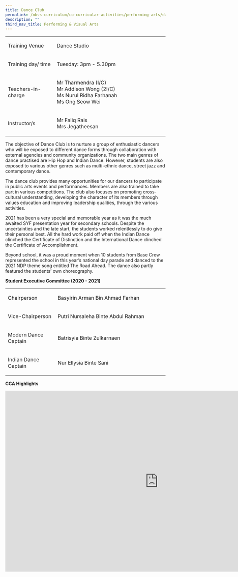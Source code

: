 ```yaml
---
title: Dance Club
permalink: /nbss-curriculum/co-curricular-activities/performing-arts/dance-club
description: ""
third_nav_title: Performing & Visual Arts
---
```

<table width="0">
<tbody>
<tr>
<td width="161">
<p>Training Venue</p>
</td>
<td width="441">
<p>Dance Studio</p>
</td>
</tr>
<tr>
<td width="161">
<p>Training day/ time</p>
</td>
<td width="441">
<p>Tuesday: 3pm - 5.30pm</p>
</td>
</tr>
<tr>
<td width="161">
<p>Teachers-in-charge</p>
</td>
<td width="441">
<p>Mr Tharmendra (I/C)<br />Mr Addison Wong (2I/C)<br />Ms Nurul Ridha Farhanah<br />Ms Ong Seow Wei&nbsp;</p>
</td>
</tr>
<tr>
<td width="161">
<p>Instructor/s</p>
</td>
<td width="441">
<p>Mr Faliq Rais<br />Mrs Jegatheesan</p>
</td>
</tr>
</tbody>
</table>
<p>The objective of Dance Club is to nurture a group of enthusiastic dancers who will be exposed to different dance forms through collaboration with external agencies and community organizations. The two main genres of dance practised are Hip Hop and Indian Dance. However, students are also exposed to various other genres such as multi-ethnic dance, street jazz and contemporary dance.&nbsp;</p>
<p>The dance club provides many opportunities for our dancers to participate in public arts events and performances. Members are also trained to take part in various competitions. The club also focuses on promoting cross-cultural understanding, developing the character of its members through values education and improving leadership qualities, through the various activities.</p>
<p>2021 has been a very special and memorable year as it was the much awaited SYF presentation year for secondary schools. Despite the uncertainties and the late start, the students worked relentlessly to do give their personal best. All the hard work paid off when the Indian Dance clinched the Certificate of Distinction and the International Dance clinched the Certificate of Accomplishment.</p>
<p>Beyond school, it was a proud moment when 10 students from Base Crew represented the school in this year&rsquo;s national day parade and danced to the 2021 NDP theme song entitled The Road Ahead. The dance also partly featured the students&rsquo; own choreography.</p>
<p><strong>Student Executive Committee (2020 - 2021)</strong></p>
<table width="0">
<tbody>
<tr>
<td width="162">
<p>Chairperson</p>
</td>
<td width="440">
<p>Basyirin Arman Bin Ahmad Farhan</p>
</td>
</tr>
<tr>
<td width="162">
<p>Vice-Chairperson</p>
</td>
<td width="440">
<p>Putri Nursaleha Binte Abdul Rahman</p>
</td>
</tr>
<tr>
<td width="162">
<p>Modern Dance Captain</p>
</td>
<td width="440">
<p>Batrisyia Binte Zulkarnaen</p>
</td>
</tr>
<tr>
<td width="162">
<p>Indian Dance Captain</p>
</td>
<td width="440">
<p>Nur Ellysia Binte Sani</p>
</td>
</tr>
</tbody>
</table>
<p><strong>CCA Highlights</strong></p>
<iframe src="https://docs.google.com/presentation/d/e/2PACX-1vSV4TLBcYHtEqI0jbfdE5LLzIbqGpnoBJ0FoPMFPhCtbxX3gXDg6wR7QpUMeQ-UVom3MQ165SN2FDJZ/embed?start=false&loop=false&delayms=10000" frameborder="0" width="960" height="569" allowfullscreen="true"></iframe>